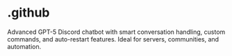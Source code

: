 # .github
Advanced GPT-5 Discord chatbot with smart conversation handling, custom commands, and auto-restart features. Ideal for servers, communities, and automation.
